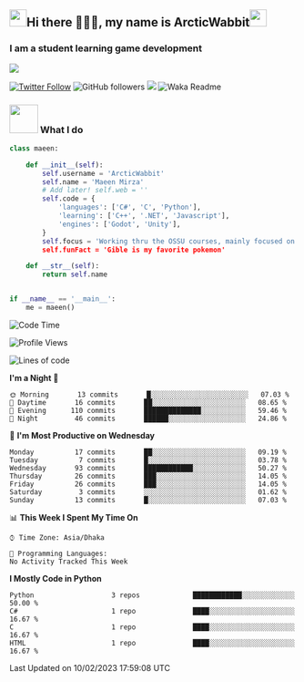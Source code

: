 <h2><img src="https://media.tenor.com/9T0J17LeLCMAAAAi/aahh-fun.gif" width="30"/>Hi there 🧙🏻‍♂️, my name is ArcticWabbit<img src="https://media.tenor.com/voXPVSS4kboAAAAi/dance-happy.gif" width="30"/></h2>
<h3>I am a student learning game development</h3>
<img src="https://pbs.twimg.com/profile_banners/1560015367107641344/1660794722/600x200"/>

[![Twitter Follow](https://img.shields.io/twitter/follow/ArcticWabbit?label=Follow)](https://twitter.com/intent/follow?screen_name=ArcticWabbit)
![GitHub followers](https://img.shields.io/github/followers/ArcticWabbit?label=Follow&style=social)
![](https://visitor-badge.glitch.me/badge?page_id=ArcticWabbit.ArcticWabbit)
![Waka Readme](https://github.com/ArcticWabbit/ArcticWabbit/workflows/Waka%20Readme/badge.svg)

### <img src="https://media.tenor.com/3wpZl17CXB4AAAAi/gwo-gzlwong.gif" width="50"> What I do

```python
class maeen:

    def __init__(self):
        self.username = 'ArcticWabbit'
        self.name = 'Maeen Mirza'
        # Add later! self.web = ''
        self.code = {
            'languages': ['C#', 'C', 'Python'],
            'learning': ['C++', '.NET', 'Javascript'],
            'engines': ['Godot', 'Unity'],
        }
        self.focus = 'Working thru the OSSU courses, mainly focused on learning.
        self.funFact = 'Gible is my favorite pokemon'

    def __str__(self):
        return self.name


if __name__ == '__main__':
    me = maeen()
```

<!--START_SECTION:waka-->
![Code Time](http://img.shields.io/badge/Code%20Time-43%20mins-blue)

![Profile Views](http://img.shields.io/badge/Profile%20Views-7-blue)

![Lines of code](https://img.shields.io/badge/From%20Hello%20World%20I%27ve%20Written-31%20Thousand%20lines%20of%20code-blue)

**I'm a Night 🦉** 

```text
🌞 Morning       13 commits       █░░░░░░░░░░░░░░░░░░░░░░░░   07.03 % 
🌆 Daytime       16 commits       ██░░░░░░░░░░░░░░░░░░░░░░░   08.65 % 
🌃 Evening      110 commits       ██████████████░░░░░░░░░░░   59.46 % 
🌙 Night         46 commits       ██████░░░░░░░░░░░░░░░░░░░   24.86 % 

```
📅 **I'm Most Productive on Wednesday** 

```text
Monday          17 commits       ██░░░░░░░░░░░░░░░░░░░░░░░   09.19 % 
Tuesday          7 commits       █░░░░░░░░░░░░░░░░░░░░░░░░   03.78 % 
Wednesday       93 commits       ████████████░░░░░░░░░░░░░   50.27 % 
Thursday        26 commits       ███░░░░░░░░░░░░░░░░░░░░░░   14.05 % 
Friday          26 commits       ███░░░░░░░░░░░░░░░░░░░░░░   14.05 % 
Saturday         3 commits       ░░░░░░░░░░░░░░░░░░░░░░░░░   01.62 % 
Sunday          13 commits       █░░░░░░░░░░░░░░░░░░░░░░░░   07.03 % 

```


📊 **This Week I Spent My Time On** 

```text
⌚︎ Time Zone: Asia/Dhaka

💬 Programming Languages: 
No Activity Tracked This Week

```

**I Mostly Code in Python** 

```text
Python                   3 repos             ████████████░░░░░░░░░░░░░   50.00 % 
C#                       1 repo              ████░░░░░░░░░░░░░░░░░░░░░   16.67 % 
C                        1 repo              ████░░░░░░░░░░░░░░░░░░░░░   16.67 % 
HTML                     1 repo              ████░░░░░░░░░░░░░░░░░░░░░   16.67 % 

```



 Last Updated on 10/02/2023 17:59:08 UTC
<!--END_SECTION:waka-->
